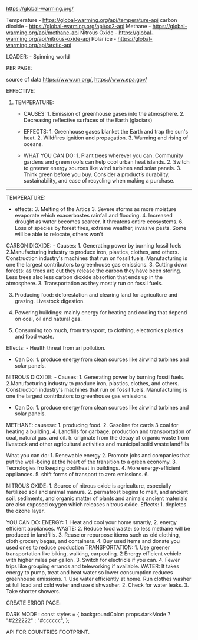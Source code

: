 https://global-warming.org/

Temperature - https://global-warming.org/api/temperature-api
carbon dioxide - https://global-warming.org/api/co2-api
Methane - https://global-warming.org/api/methane-api
Nitrous Oxide - https://global-warming.org/api/nitrous-oxide-api
Polar ice - https://global-warming.org/api/arctic-api

LOADER: - Spinning world

PER PAGE:

source of data https://www.un.org/, https://www.epa.gov/

EFFECTIVE:

1. TEMPERATURE:

   - CAUSES: 1. Emission of greenhouse gases into the atmosphere. 2. Decreasing reflective surfaces of the Earth (glaciars)
   - EFFECTS: 1. Greenhouse gases blanket the Earth and trap the sun's heat. 2. Wildfires ignition and propagation. 3. Warming and rising of oceans.

   - WHAT YOU CAN DO: 1. Plant trees wherever you can. Community gardens and green roofs can help cool urban heat islands. 2. Switch to greener energy sources like wind turbines and solar panels. 3. Think green before you buy. Consider a product’s durability, sustainability, and ease of recycling when making a purchase.

---

TEMPERATURE:

- effects: 3. Melting of the Artics 3. Severe storms as more moisture evaporate which exacerbastes rainfall and flooding. 4. Increased drought as water becomes scarcer. It threatens entire ecosystems. 6. Loss of species by forest fires, extreme weather, invasive pests. Some will be able to relocate, others won't

CARBON DIOXIDE: - Causes: 1. Generating power by burning fossil fuels
2.Manufacturing industry to produce iron, plastics, clothes, and others. Construction industry's machines that run on fossil fuels. Manufacturing is one the largest contributors to greenhouse gas emissions. 3. Cutting down forests: as trees are cut they release the carbon they have been storing. Less trees also less carbon dioxide absortion that ends up in the atmosphere. 3. Transportation as they mostly run on fossil fuels.

3. Producing food: deforestation and clearing land for agriculture and grazing. Livestock digestion.

4. Powering buildings: mainly energy for heating and cooling that depend on coal, oil and natural gas.

5. Consuming too much, from transport, to clothing, electronics plastics and food waste.

Effects: - Health threat from ari pollution.

- Can Do: 1. produce energy from clean sources like airwind turbines and solar panels.

NITROUS DIOXIDE: - Causes: 1. Generating power by burning fossil fuels.
2.Manufacturing industry to produce iron, plastics, clothes, and others. Construction industry's machines that run on fossil fuels. Manufacturing is one the largest contributors to greenhouse gas emissions.

- Can Do: 1. produce energy from clean sources like airwind turbines and solar panels.

METHANE: causese: 1. producing food. 2. Gasoline for cards 3 coal for heating a building. 4. Landfills for garbage. production and transportation of coal, natural gas, and oil. 5. originate from the decay of organic waste from livestock and other agricultural activities and municipal solid waste landfills

What you can do: 1. Renewable energy 2. Promote jobs and companies that put the well-being at the heart of the transition to a green economy. 3. Tecnologies fro keeping cool/heat in buildings. 4. More energy-efficient appliances. 5. shift forms of transport to zero emissions. 6.

NITROUS OXIDE: 1. Source of nitrous oxide is agriculture, especially fertilized soil and animal manure. 2. permafrost begins to melt, and ancient soil, sediments, and organic matter of plants and animals ancient materials are also exposed oxygen which releases nitrous oxide.
Effects: 1. depletes the ozone layer.

YOU CAN DO: ENERGY: 1. Heat and cool your home smartly, 2. energy efficient appliances.
WASTE: 2. Reduce food waste: so less methane will be produced in landfills. 3. Reuse or repurpose itiems such as old clothing, cloth grocery bagas, and containers. 4. Buy used items and donate you used ones to reduce production
TRANSPORTATION: 1. Use greener transportation like biking, walking, carpooling. 2 Energy efficient vehicle with higher miles per gallon. 3. Switch for electricle if you can. 4. Fewer trips like grouping errands and teleworking if available.
WATER: It takes energy to pump, treat and heat water so lower consumption reduces greenhouse emissions. 1. Use water efficiently at home. Run clothes washer at full load and cold water and use dishwasher. 2. Check for water leaks. 3. Take shorter showers.

CREATE ERROR PAGE:

DARK MODE : const styles = {
backgroundColor: props.darkMode ? "#222222" : "#cccccc",
};

API FOR COUNTRIES FOOTPRINT.
